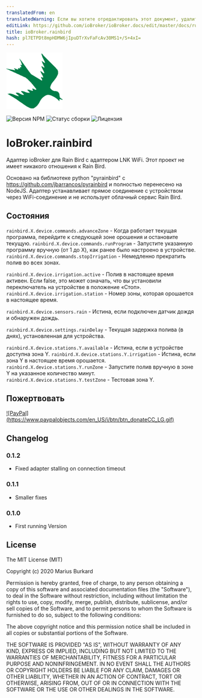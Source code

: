 ```yaml
---
translatedFrom: en
translatedWarning: Если вы хотите отредактировать этот документ, удалите поле «translationFrom», в противном случае этот документ будет снова автоматически переведен
editLink: https://github.com/ioBroker/ioBroker.docs/edit/master/docs/ru/adapterref/iobroker.rainbird/README.md
title: ioBroker.rainbird
hash: pl7ETPDt8mpHDMW6jIpuDTrXvFaFcAv30MS1+/S+4xI=
---
```

![логотип](../../../en/adapterref/iobroker.rainbird/admin/rainbird.png)

![Версия NPM](https://img.shields.io/npm/v/iobroker.rainbird.svg)
![Статус сборки](https://travis-ci.org/StrathCole/ioBroker.rainbird.svg?branch=master)
![Лицензия](https://img.shields.io/badge/license-MIT-blue.svg?style=flat)

# IoBroker.rainbird
Адаптер ioBroker для Rain Bird с адаптером LNK WiFi. Этот проект не имеет никакого отношения к Rain Bird.

Основано на библиотеке python "pyrainbird" с https://github.com/jbarrancos/pyrainbird и полностью перенесено на NodeJS. Адаптер устанавливает прямое соединение с устройством через WiFi-соединение и не использует облачный сервис Rain Bird.

## Состояния
`rainbird.X.device.commands.advanceZone` - Когда работает текущая программа, перейдите к следующей зоне орошения и остановите текущую.
`rainbird.X.device.commands.runProgram` - Запустите указанную программу вручную (от 1 до X), как ранее было настроено в устройстве.
`rainbird.X.device.commands.stopIrrigation` - Немедленно прекратить полив во всех зонах.

`rainbird.X.device.irrigation.active` - Полив в настоящее время активен. Если false, это может означать, что вы установили переключатель на устройстве в положение «Стоп».
`rainbird.X.device.irrigation.station` - Номер зоны, которая орошается в настоящее время.

`rainbird.X.device.sensors.rain` - Истина, если подключен датчик дождя и обнаружен дождь.

`rainbird.X.device.settings.rainDelay` - Текущая задержка полива (в днях), установленная для устройства.

`rainbird.X.device.stations.Y.available` - Истина, если в устройстве доступна зона Y.
`rainbird.X.device.stations.Y.irrigation` - Истина, если зона Y в настоящее время орошается.
`rainbird.X.device.stations.Y.runZone` - Запустите полив вручную в зоне Y на указанное количество минут.
`rainbird.X.device.stations.Y.testZone` - Тестовая зона Y.

## Пожертвовать
[![PayPal] (https://www.paypalobjects.com/en_US/i/btn/btn_donateCC_LG.gif)](https://www.paypal.com/cgi-bin/webscr?cmd=_s-xclick&hosted_button_id=SFLJ8HCW9T698&source=url)

## Changelog

### 0.1.2

-   Fixed adapter stalling on connection timeout

### 0.1.1

-   Smaller fixes

### 0.1.0

-   First running Version

## License

The MIT License (MIT)

Copyright (c) 2020 Marius Burkard

Permission is hereby granted, free of charge, to any person obtaining a copy
of this software and associated documentation files (the "Software"), to deal
in the Software without restriction, including without limitation the rights
to use, copy, modify, merge, publish, distribute, sublicense, and/or sell
copies of the Software, and to permit persons to whom the Software is
furnished to do so, subject to the following conditions:

The above copyright notice and this permission notice shall be included in
all copies or substantial portions of the Software.

THE SOFTWARE IS PROVIDED "AS IS", WITHOUT WARRANTY OF ANY KIND, EXPRESS OR
IMPLIED, INCLUDING BUT NOT LIMITED TO THE WARRANTIES OF MERCHANTABILITY,
FITNESS FOR A PARTICULAR PURPOSE AND NONINFRINGEMENT. IN NO EVENT SHALL THE
AUTHORS OR COPYRIGHT HOLDERS BE LIABLE FOR ANY CLAIM, DAMAGES OR OTHER
LIABILITY, WHETHER IN AN ACTION OF CONTRACT, TORT OR OTHERWISE, ARISING FROM,
OUT OF OR IN CONNECTION WITH THE SOFTWARE OR THE USE OR OTHER DEALINGS IN
THE SOFTWARE.